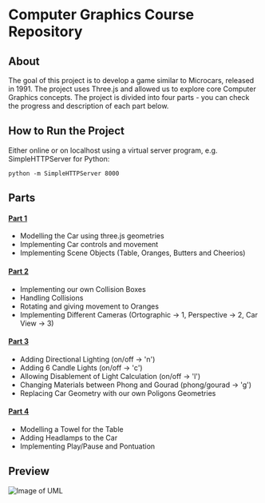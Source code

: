 # Computer Graphics Course Repository

## About
The goal of this project is to develop a game similar to Microcars, released in 1991. The project uses Three.js and allowed us to explore core Computer Graphics concepts. The project is divided into four parts - you can check the progress and description of each part below.

## How to Run the Project
Either online or on localhost using a virtual server program, e.g. SimpleHTTPServer for Python:
```
python -m SimpleHTTPServer 8000
```

## Parts
#### [Part 1](http://diogoredin.com/Micro_Cars_Game/part_1)
* Modelling the Car using three.js geometries
* Implementing Car controls and movement
* Implementing Scene Objects (Table, Oranges, Butters and Cheerios)

#### [Part 2](http://diogoredin.com/Micro_Cars_Game/part_2)
* Implementing our own Collision Boxes
* Handling Collisions
* Rotating and giving movement to Oranges
* Implementing Different Cameras (Ortographic -> 1, Perspective -> 2, Car View -> 3)

#### [Part 3](http://diogoredin.com/Micro_Cars_Game/part_3)
* Adding Directional Lighting (on/off -> 'n')
* Adding 6 Candle Lights (on/off -> 'c')
* Allowing Disablement of Light Calculation (on/off -> 'l')
* Changing Materials between Phong and Gourad (phong/gourad -> 'g')
* Replacing Car Geometry with our own Poligons Geometries

#### [Part 4](http://diogoredin.com/Micro_Cars_Game/part_4)
* Modelling a Towel for the Table
* Adding Headlamps to the Car
* Implementing Play/Pause and Pontuation

## Preview
![Image of UML](http://diogoredin.com/aux/microcars.png)
